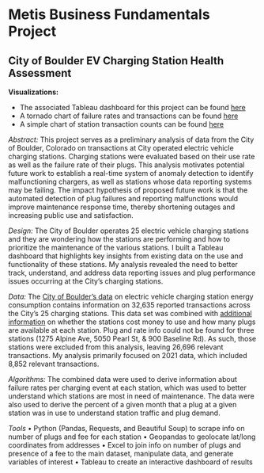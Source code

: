 # Metis Business Fundamentals Project
## City of Boulder EV Charging Station Health Assessment

**Visualizations:**
- The associated Tableau dashboard for this project can be found [here](https://public.tableau.com/views/BoulderEVChargingStations/Dashboard?:language=en-US&:display_count=n&:origin=viz_share_link)
- A tornado chart of failure rates and transactions can be found [here](https://public.tableau.com/views/EVStationTornadoChart/Tornado?:language=en-US&:display_count=n&:origin=viz_share_link)
- A simple chart of station transaction counts can be found [here](https://public.tableau.com/views/BoulderEVTransactionCount2021/NumberofTransactions?:language=en-US&:display_count=n&:origin=viz_share_link)

*Abstract:* This project serves as a preliminary analysis of data from the City of Boulder, Colorado on transactions at City operated electric vehicle charging stations. Charging stations were evaluated based on their use rate as well as the failure rate of their plugs. This analysis motivates potential future work to establish a real-time system of anomaly detection to identify malfunctioning chargers, as well as stations whose data reporting systems may be failing. The impact hypothesis of proposed future work is that the automated detection of plug failures and reporting malfunctions would improve maintenance response time, thereby shortening outages and increasing public use and satisfaction. 

*Design:* The City of Boulder operates 25 electric vehicle charging stations and they are wondering how the stations are performing and how to prioritize the maintenance of the various stations. I built a Tableau dashboard that highlights key insights from existing data on the use and functionality of these stations. My analysis revealed the need to better track, understand, and address data reporting issues and plug performance issues occurring at the City’s charging stations.

*Data:* The [City of Boulder’s data](https://open-data.bouldercolorado.gov/datasets/183adc24880b41c4be9fd6a14eb6165f_0/explore) on electric vehicle charging station energy consumption contains information on 32,635 reported transactions across the City’s 25 charging stations. This data set was combined with [additional information](https://bouldercolorado.gov/services/electric-vehicle-charging-stations#section-8319) on whether the stations cost money to use and how many plugs are available at each station. Plug and rate info could not be found for three stations (1275 Alpine Ave, 5050 Pearl St, & 900 Baseline Rd). As such, those stations were excluded from this analysis, leaving 26,696 relevant transactions. My analysis primarily focused on 2021 data, which included 8,852 relevant transactions.

*Algorithms:* The combined data were used to derive information about failure rates per charging event at each station, which was used to better understand which stations are most in need of maintenance. The data were also used to derive the percent of a given month that a plug at a given station was in use to understand station traffic and plug demand.

*Tools*
•	Python (Pandas, Requests, and Beautiful Soup) to scrape info on number of plugs and fee for each station
•	Geopandas to geolocate lat/long coordinates from addresses
•	Excel to join info on number of plugs and presence of a fee to the main dataset, manipulate data, and generate variables of interest
•	Tableau to create an interactive dashboard of results
